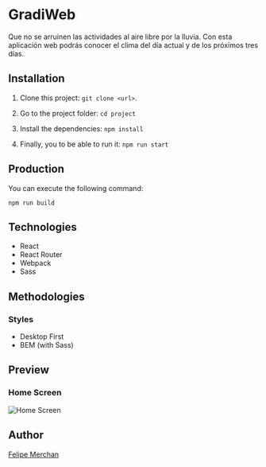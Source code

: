 # GradiWeb

Que no se arruinen las actividades al aire libre por la lluvia. Con esta aplicación web podrás conocer el clima del día actual y de los próximos tres días.


## Installation

1. Clone this project: `git clone <url>`.

2. Go to the project folder: `cd project`

3. Install the dependencies: `npm install`

4. Finally, you to be able to run it: `npm run start`

## Production

You can execute the following command:

    npm run build

## Technologies

- React
- React Router
- Webpack
- Sass

## Methodologies

### Styles

- Desktop First
- BEM (with Sass)

## Preview

### Home Screen

![Home Screen]()

## Author

[Felipe Merchan](https://github.com/FelipeMerchan "Felipe Merchan")